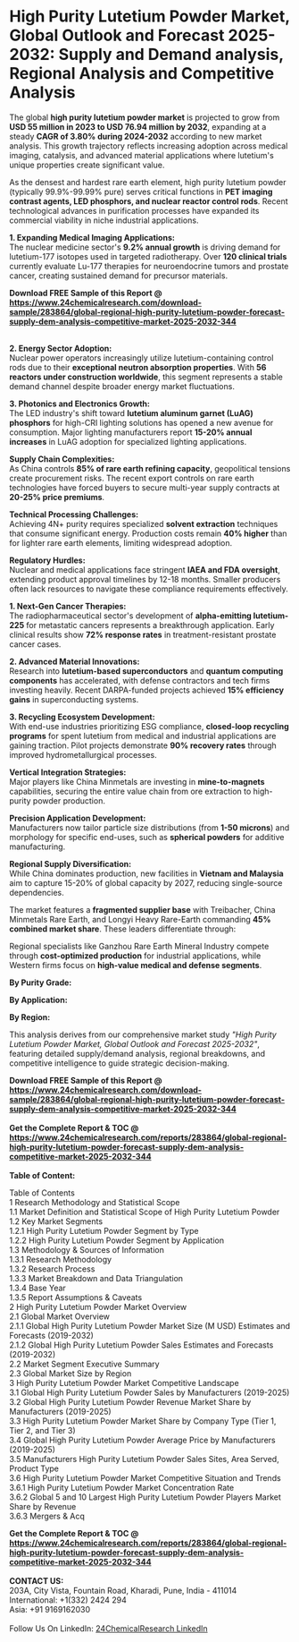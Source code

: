 <h1>High Purity Lutetium Powder Market, Global Outlook and Forecast 2025-2032: Supply and Demand analysis, Regional Analysis and Competitive Analysis</h1><p>The global <strong>high purity lutetium powder market</strong> is projected to grow from <strong>USD 55 million in 2023 to USD 76.94 million by 2032</strong>, expanding at a steady <strong>CAGR of 3.80% during 2024-2032</strong> according to new market analysis. This growth trajectory reflects increasing adoption across medical imaging, catalysis, and advanced material applications where lutetium's unique properties create significant value.</p><p>As the densest and hardest rare earth element, high purity lutetium powder (typically 99.9%-99.99% pure) serves critical functions in <strong>PET imaging contrast agents, LED phosphors, and nuclear reactor control rods</strong>. Recent technological advances in purification processes have expanded its commercial viability in niche industrial applications.</p><p><strong>1. Expanding Medical Imaging Applications:</strong><br>
The nuclear medicine sector's <strong>9.2% annual growth</strong> is driving demand for lutetium-177 isotopes used in targeted radiotherapy. Over <strong>120 clinical trials</strong> currently evaluate Lu-177 therapies for neuroendocrine tumors and prostate cancer, creating sustained demand for precursor materials.</p><div><b>Download FREE Sample of this Report @ 
            <a href="https://www.24chemicalresearch.com/download-sample/283864/global-regional-high-purity-lutetium-powder-forecast-supply-dem-analysis-competitive-market-2025-2032-344">
            https://www.24chemicalresearch.com/download-sample/283864/global-regional-high-purity-lutetium-powder-forecast-supply-dem-analysis-competitive-market-2025-2032-344</a></b></div><br><p><strong>2. Energy Sector Adoption:</strong><br>
Nuclear power operators increasingly utilize lutetium-containing control rods due to their <strong>exceptional neutron absorption properties</strong>. With <strong>56 reactors under construction worldwide</strong>, this segment represents a stable demand channel despite broader energy market fluctuations.</p><p><strong>3. Photonics and Electronics Growth:</strong><br>
The LED industry's shift toward <strong>lutetium aluminum garnet (LuAG) phosphors</strong> for high-CRI lighting solutions has opened a new avenue for consumption. Major lighting manufacturers report <strong>15-20% annual increases</strong> in LuAG adoption for specialized lighting applications.</p><p><strong>Supply Chain Complexities:</strong><br>
As China controls <strong>85% of rare earth refining capacity</strong>, geopolitical tensions create procurement risks. The recent export controls on rare earth technologies have forced buyers to secure multi-year supply contracts at <strong>20-25% price premiums</strong>.</p><p><strong>Technical Processing Challenges:</strong><br>
Achieving 4N+ purity requires specialized <strong>solvent extraction</strong> techniques that consume significant energy. Production costs remain <strong>40% higher</strong> than for lighter rare earth elements, limiting widespread adoption.</p><p><strong>Regulatory Hurdles:</strong><br>
Nuclear and medical applications face stringent <strong>IAEA and FDA oversight</strong>, extending product approval timelines by 12-18 months. Smaller producers often lack resources to navigate these compliance requirements effectively.</p><p><strong>1. Next-Gen Cancer Therapies:</strong><br>
The radiopharmaceutical sector's development of <strong>alpha-emitting lutetium-225</strong> for metastatic cancers represents a breakthrough application. Early clinical results show <strong>72% response rates</strong> in treatment-resistant prostate cancer cases.</p><p><strong>2. Advanced Material Innovations:</strong><br>
Research into <strong>lutetium-based superconductors</strong> and <strong>quantum computing components</strong> has accelerated, with defense contractors and tech firms investing heavily. Recent DARPA-funded projects achieved <strong>15% efficiency gains</strong> in superconducting systems.</p><p><strong>3. Recycling Ecosystem Development:</strong><br>
With end-use industries prioritizing ESG compliance, <strong>closed-loop recycling programs</strong> for spent lutetium from medical and industrial applications are gaining traction. Pilot projects demonstrate <strong>90% recovery rates</strong> through improved hydrometallurgical processes.</p><p><strong>Vertical Integration Strategies:</strong><br>
Major players like China Minmetals are investing in <strong>mine-to-magnets</strong> capabilities, securing the entire value chain from ore extraction to high-purity powder production.</p><p><strong>Precision Application Development:</strong><br>
Manufacturers now tailor particle size distributions (from <strong>1-50 microns</strong>) and morphology for specific end-uses, such as <strong>spherical powders</strong> for additive manufacturing.</p><p><strong>Regional Supply Diversification:</strong><br>
While China dominates production, new facilities in <strong>Vietnam and Malaysia</strong> aim to capture 15-20% of global capacity by 2027, reducing single-source dependencies.</p><p>The market features a <strong>fragmented supplier base</strong> with Treibacher, China Minmetals Rare Earth, and Longyi Heavy Rare-Earth commanding <strong>45% combined market share</strong>. These leaders differentiate through:</p><p>Regional specialists like Ganzhou Rare Earth Mineral Industry compete through <strong>cost-optimized production</strong> for industrial applications, while Western firms focus on <strong>high-value medical and defense segments</strong>.</p><p><strong>By Purity Grade:</strong></p><p><strong>By Application:</strong></p><p><strong>By Region:</strong></p><p>This analysis derives from our comprehensive market study <em>"High Purity Lutetium Powder Market, Global Outlook and Forecast 2025-2032"</em>, featuring detailed supply/demand analysis, regional breakdowns, and competitive intelligence to guide strategic decision-making.</p><div><b>Download FREE Sample of this Report @ 
            <a href="https://www.24chemicalresearch.com/download-sample/283864/global-regional-high-purity-lutetium-powder-forecast-supply-dem-analysis-competitive-market-2025-2032-344">
            https://www.24chemicalresearch.com/download-sample/283864/global-regional-high-purity-lutetium-powder-forecast-supply-dem-analysis-competitive-market-2025-2032-344</a></b></div><br><div><b>Get the Complete Report & TOC @ 
            <a href="https://www.24chemicalresearch.com/reports/283864/global-regional-high-purity-lutetium-powder-forecast-supply-dem-analysis-competitive-market-2025-2032-344">
            https://www.24chemicalresearch.com/reports/283864/global-regional-high-purity-lutetium-powder-forecast-supply-dem-analysis-competitive-market-2025-2032-344</a></b></div><br>
            <b>Table of Content:</b><p>Table of Contents<br />
1 Research Methodology and Statistical Scope<br />
1.1 Market Definition and Statistical Scope of High Purity Lutetium Powder<br />
1.2 Key Market Segments<br />
1.2.1 High Purity Lutetium Powder Segment by Type<br />
1.2.2 High Purity Lutetium Powder Segment by Application<br />
1.3 Methodology & Sources of Information<br />
1.3.1 Research Methodology<br />
1.3.2 Research Process<br />
1.3.3 Market Breakdown and Data Triangulation<br />
1.3.4 Base Year<br />
1.3.5 Report Assumptions & Caveats<br />
2 High Purity Lutetium Powder Market Overview<br />
2.1 Global Market Overview<br />
2.1.1 Global High Purity Lutetium Powder Market Size (M USD) Estimates and Forecasts (2019-2032)<br />
2.1.2 Global High Purity Lutetium Powder Sales Estimates and Forecasts (2019-2032)<br />
2.2 Market Segment Executive Summary<br />
2.3 Global Market Size by Region<br />
3 High Purity Lutetium Powder Market Competitive Landscape<br />
3.1 Global High Purity Lutetium Powder Sales by Manufacturers (2019-2025)<br />
3.2 Global High Purity Lutetium Powder Revenue Market Share by Manufacturers (2019-2025)<br />
3.3 High Purity Lutetium Powder Market Share by Company Type (Tier 1, Tier 2, and Tier 3)<br />
3.4 Global High Purity Lutetium Powder Average Price by Manufacturers (2019-2025)<br />
3.5 Manufacturers High Purity Lutetium Powder Sales Sites, Area Served, Product Type<br />
3.6 High Purity Lutetium Powder Market Competitive Situation and Trends<br />
3.6.1 High Purity Lutetium Powder Market Concentration Rate<br />
3.6.2 Global 5 and 10 Largest High Purity Lutetium Powder Players Market Share by Revenue<br />
3.6.3 Mergers & Acq</p><div><b>Get the Complete Report & TOC @ 
            <a href="https://www.24chemicalresearch.com/reports/283864/global-regional-high-purity-lutetium-powder-forecast-supply-dem-analysis-competitive-market-2025-2032-344">
            https://www.24chemicalresearch.com/reports/283864/global-regional-high-purity-lutetium-powder-forecast-supply-dem-analysis-competitive-market-2025-2032-344</a></b></div><br><b>CONTACT US:</b><br>
            203A, City Vista, Fountain Road, Kharadi, Pune, India - 411014<br>
            International: +1(332) 2424 294<br>
            Asia: +91 9169162030 <br><br>
            Follow Us On LinkedIn: <a href="https://www.linkedin.com/company/24chemicalresearch/">24ChemicalResearch LinkedIn</a>